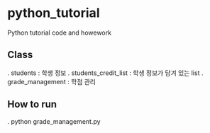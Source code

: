 # python_tutorial
Python tutorial code and howework

## Class
. students : 학생 정보
. students_credit_list : 학생 정보가 담겨 있는 list
. grade_management : 학점 관리

## How to run
. python grade_management.py